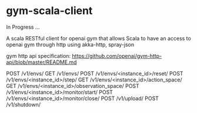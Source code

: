 # gym-scala-client
In Progress ... 

A scala RESTful client for openai gym that allows Scala to have an access to openai gym through http using akka-http, spray-json

gym http api specification:
https://github.com/openai/gym-http-api/blob/master/README.md

POST /v1/envs/
GET /v1/envs/
POST /v1/envs/<instance_id>/reset/
POST /v1/envs/<instance_id>/step/
GET /v1/envs/<instance_id>/action_space/
GET /v1/envs/<instance_id>/observation_space/
POST /v1/envs/<instance_id>/monitor/start/
POST /v1/envs/<instance_id>/monitor/close/
POST /v1/upload/
POST /v1/shutdown/

